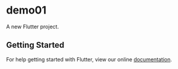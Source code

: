 # demo01

A new Flutter project.

## Getting Started

For help getting started with Flutter, view our online
[documentation](https://flutter.io/).
